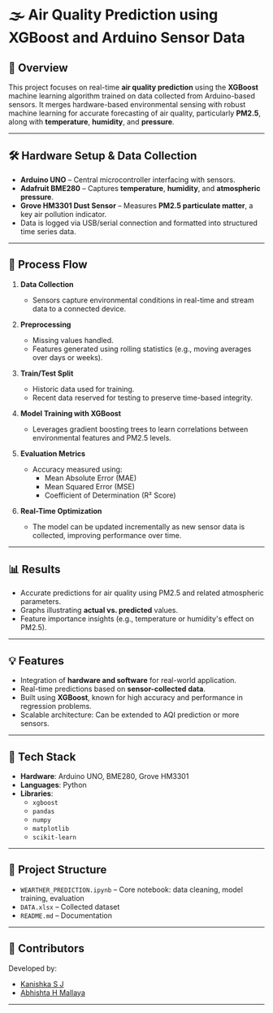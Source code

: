 # 🌫️ Air Quality Prediction using XGBoost and Arduino Sensor Data

## 📌 Overview
This project focuses on real-time **air quality prediction** using the **XGBoost** machine learning algorithm trained on data collected from Arduino-based sensors. It merges hardware-based environmental sensing with robust machine learning for accurate forecasting of air quality, particularly **PM2.5**, along with **temperature**, **humidity**, and **pressure**.

---

## 🛠️ Hardware Setup & Data Collection

- **Arduino UNO** – Central microcontroller interfacing with sensors.
- **Adafruit BME280** – Captures **temperature**, **humidity**, and **atmospheric pressure**.
- **Grove HM3301 Dust Sensor** – Measures **PM2.5 particulate matter**, a key air pollution indicator.
- Data is logged via USB/serial connection and formatted into structured time series data.

---

## 🔁 Process Flow

1. **Data Collection**
   - Sensors capture environmental conditions in real-time and stream data to a connected device.

2. **Preprocessing**
   - Missing values handled.
   - Features generated using rolling statistics (e.g., moving averages over days or weeks).

3. **Train/Test Split**
   - Historic data used for training.
   - Recent data reserved for testing to preserve time-based integrity.

4. **Model Training with XGBoost**
   - Leverages gradient boosting trees to learn correlations between environmental features and PM2.5 levels.

5. **Evaluation Metrics**
   - Accuracy measured using:
     - Mean Absolute Error (MAE)
     - Mean Squared Error (MSE)
     - Coefficient of Determination (R² Score)

6. **Real-Time Optimization**
   - The model can be updated incrementally as new sensor data is collected, improving performance over time.

---

## 📊 Results

- Accurate predictions for air quality using PM2.5 and related atmospheric parameters.
- Graphs illustrating **actual vs. predicted** values.
- Feature importance insights (e.g., temperature or humidity's effect on PM2.5).

---

## 💡 Features

- Integration of **hardware and software** for real-world application.
- Real-time predictions based on **sensor-collected data**.
- Built using **XGBoost**, known for high accuracy and performance in regression problems.
- Scalable architecture: Can be extended to AQI prediction or more sensors.

---

## 🧪 Tech Stack

- **Hardware**: Arduino UNO, BME280, Grove HM3301
- **Languages**: Python
- **Libraries**: 
  - `xgboost`
  - `pandas`
  - `numpy`
  - `matplotlib`
  - `scikit-learn`

---

## 📂 Project Structure

- `WEARTHER_PREDICTION.ipynb` – Core notebook: data cleaning, model training, evaluation
- `DATA.xlsx` – Collected dataset
- `README.md` – Documentation

---

## 👥 Contributors

Developed by:

- [Kanishka S J](https://github.com/kanishkasj)
- [Abhishta H Mallaya](https://github.com/Abhishta-H-Mallaya)

---
        

